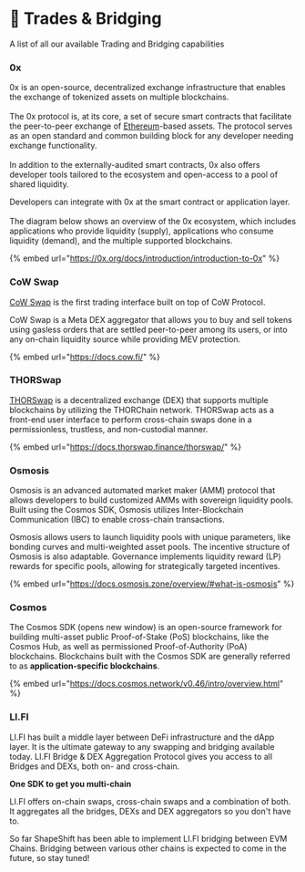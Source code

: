 # 🧱 Trades & Bridging

A list of all our available Trading and Bridging capabilities

### 0x

0x is an open-source, decentralized exchange infrastructure that enables the exchange of tokenized assets on multiple blockchains.\
\
The 0x protocol is, at its core, a set of secure smart contracts that facilitate the peer-to-peer exchange of [Ethereum](https://ethereum.org/en/)-based assets. The protocol serves as an open standard and common building block for any developer needing exchange functionality.\
\
In addition to the externally-audited smart contracts, 0x also offers developer tools tailored to the ecosystem and open-access to a pool of shared liquidity.

Developers can integrate with 0x at the smart contract or application layer.\
\
The diagram below shows an overview of the 0x ecosystem, which includes applications who provide liquidity (supply), applications who consume liquidity (demand), and the multiple supported blockchains.

{% embed url="https://0x.org/docs/introduction/introduction-to-0x" %}

### CoW Swap

[CoW Swap](https://cowswap.exchange/#/faq?chain=mainnet) is the first trading interface built on top of CoW Protocol.

CoW Swap is a Meta DEX aggregator that allows you to buy and sell tokens using gasless orders that are settled peer-to-peer among its users, or into any on-chain liquidity source while providing MEV protection.

{% embed url="https://docs.cow.fi/" %}

### THORSwap

[THORSwap](https://thorswap.finance/) is a decentralized exchange (DEX) that supports multiple blockchains by utilizing the THORChain network. THORSwap acts as a front-end user interface to perform cross-chain swaps done in a permissionless, trustless, and non-custodial manner.

{% embed url="https://docs.thorswap.finance/thorswap/" %}

### Osmosis

Osmosis is an advanced automated market maker (AMM) protocol that allows developers to build customized AMMs with sovereign liquidity pools. Built using the Cosmos SDK, Osmosis utilizes Inter-Blockchain Communication (IBC) to enable cross-chain transactions.

Osmosis allows users to launch liquidity pools with unique parameters, like bonding curves and multi-weighted asset pools. The incentive structure of Osmosis is also adaptable. Governance implements liquidity reward (LP) rewards for specific pools, allowing for strategically targeted incentives.

{% embed url="https://docs.osmosis.zone/overview/#what-is-osmosis" %}

### Cosmos

The Cosmos SDK (opens new window) is an open-source framework for building multi-asset public Proof-of-Stake (PoS) blockchains, like the Cosmos Hub, as well as permissioned Proof-of-Authority (PoA) blockchains. Blockchains built with the Cosmos SDK are generally referred to as **application-specific blockchains**.

{% embed url="https://docs.cosmos.network/v0.46/intro/overview.html" %}

### LI.FI

LI.FI has built a middle layer between DeFi infrastructure and the dApp layer. It is the ultimate gateway to any swapping and bridging available today. LI.FI Bridge & DEX Aggregation Protocol gives you access to all Bridges and DEXs, both on- and cross-chain.

**One SDK to get you multi-chain**&#x20;

LI.FI offers on-chain swaps, cross-chain swaps and a combination of both. It aggregates all the bridges, DEXs and DEX aggregators so you don't have to.

So far ShapeShift has been able to implement LI.FI bridging between EVM Chains. Bridging between various other chains is expected to come in the future, so stay tuned!

